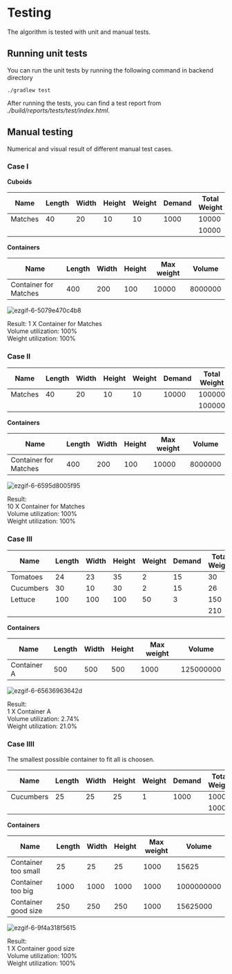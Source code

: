 # Testing

The algorithm is tested with unit and manual tests. 

## Running unit tests

You can run the unit tests by running the following command in backend directory

```
./gradlew test
```

After running the tests, you can find a test report from *./build/reports/tests/test/index.html*. 


## Manual testing

Numerical and visual result of different manual test cases.

### Case I

**Cuboids**

| Name    | Length | Width | Height | Weight  | Demand | Total Weight | Volume  |
|---------|--------|-------|--------|---------|--------|--------------|---------|
| Matches | 40     | 20    | 10     | 10      | 1000   | 10000         | 8000000 |
|         |        |       |        |         |        | 10000         | 8000000 |

**Containers**

| Name                  | Length | Width | Height | Max weight | Volume  |
|-----------------------|--------|-------|--------|------------|---------|
| Container for Matches | 400    | 200   | 100    | 10000      | 8000000 |

![ezgif-6-5079e470c4b8](https://user-images.githubusercontent.com/70749953/110858247-83b6e580-82c2-11eb-9271-63dff01f6dd0.gif)

Result:
1 X Container for Matches  
Volume utilization: 100%  
Weight utilization: 100%  

### Case II

| Name    | Length | Width | Height | Weight | Demand  | Total Weight  | Volume   |
|---------|--------|-------|--------|--------|---------|---------------|----------|
| Matches | 40     | 20    | 10     | 10     | 10000   | 100000        | 80000000 |
|         |        |       |        |        |         | 100000        | 80000000 |

**Containers**

| Name                  | Length | Width | Height | Max weight | Volume  |
|-----------------------|--------|-------|--------|------------|---------|
| Container for Matches | 400    | 200   | 100    | 10000      | 8000000 |

![ezgif-6-6595d8005f95](https://user-images.githubusercontent.com/70749953/110859626-608d3580-82c4-11eb-88c3-42743cf4e562.gif)

Result:  
10 X Container for Matches  
Volume utilization: 100%  
Weight utilization: 100%  

### Case III

| Name      | Length | Width | Height | Weight | Demand | Total Weight | Volume  |
|-----------|--------|-------|--------|--------|--------|--------------|---------|
| Tomatoes  | 24     | 23    | 35     | 2      | 15     | 30           | 289800  |
| Cucumbers | 30     | 10    | 30     | 2      | 15     | 26           | 117000  |
| Lettuce   | 100    | 100   | 100    | 50     | 3      | 150          | 3000000 |
|           |        |       |        |        |        | 210          | 3406800 |

**Containers**

| Name        | Length | Width | Height | Max weight | Volume    |
|-------------|--------|-------|--------|------------|-----------|
| Container A | 500    | 500   | 500    | 1000       | 125000000 |

![ezgif-6-65636963642d](https://user-images.githubusercontent.com/70749953/110860653-b9110280-82c5-11eb-94b2-26cf2ddac923.gif)


Result:  
1 X Container A  
Volume utilization: 2.74%  
Weight utilization: 21.0%  

### Case IIII

The smallest possible container to fit all is choosen.

| Name      | Length | Width | Height | Weight | Demand | Total Weight | Volume   |
|-----------|--------|-------|--------|--------|--------|--------------|----------|
| Cucumbers | 25     | 25    | 25     | 1      | 1000   | 1000         | 15625000 |
|           |        |       |        |        |        | 1000         | 15625000 |

**Containers**

| Name                | Length | Width | Height | Max weight | Volume     |
|---------------------|--------|-------|--------|------------|------------|
| Container too small | 25     | 25    | 25     | 1000       | 15625      |
| Container too big   | 1000   | 1000  | 1000   | 1000       | 1000000000 |
| Container good size | 250    | 250   | 250    | 1000       | 15625000   |

![ezgif-6-9f4a318f5615](https://user-images.githubusercontent.com/70749953/110869396-09429180-82d3-11eb-846c-92de39074c03.gif)

Result:  
1 X Container good size  
Volume utilization: 100%  
Weight utilization: 100%  



